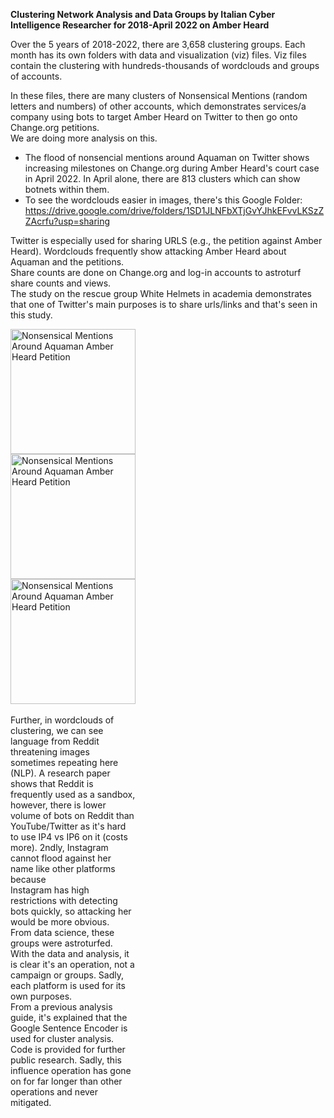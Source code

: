<b>Clustering Network Analysis and Data Groups by Italian Cyber Intelligence Researcher for 2018-April 2022 on Amber Heard</b>

Over the 5 years of 2018-2022, there are 3,658 clustering groups. 
Each month has its own folders with data and visualization (viz) files. Viz files contain the clustering with hundreds-thousands of wordclouds and groups of accounts.

In these files, there are many clusters of Nonsensical Mentions (random letters and numbers) of other accounts, which demonstrates services/a company using bots to target Amber Heard on Twitter to then go onto Change.org petitions. 
<br>We are doing more analysis on this.

- The flood of nonsencial mentions around Aquaman on Twitter shows increasing milestones on Change.org during Amber Heard's court case in April 2022. In April alone, there are 813 clusters which can show botnets within them.
- To see the wordclouds easier in images, there's this Google Folder: https://drive.google.com/drive/folders/1SD1JLNFbXTjGvYJhkEFvvLKSzZZAcrfu?usp=sharing
  
Twitter is especially used for sharing URLS (e.g., the petition against Amber Heard). Wordclouds frequently show attacking Amber Heard about Aquaman and the petitions. <br>Share counts are done on Change.org and log-in accounts to astroturf share counts and views.
<br>The study on the rescue group White Helmets in academia demonstrates that one of Twitter's main purposes is to share urls/links and that's seen in this study.

<div style="width:200px; height:100px">
<img src="https://github.com/RescueSocialTech/Amber-Heard_Disinformation_Operations_Bots/blob/main/Twitter%20Analysis/2018-2022%20Cluster%20Twitter%20Analysis/2022%20Clustering%20Twitter%20Result/viz/apr/wordcloud_234.png?raw=true" alt="Nonsensical Mentions Around Aquaman Amber Heard Petition" title="April wordcloud 234 nonsensical mentions Aquaman Amber Heard" width="200" height="200">
  
<img src="https://github.com/RescueSocialTech/Amber-Heard_Disinformation_Operations_Bots/blob/main/Twitter%20Analysis/2018-2022%20Cluster%20Twitter%20Analysis/2022%20Clustering%20Twitter%20Result/viz/apr/wordcloud_236.png?raw=true" alt="Nonsensical Mentions Around Aquaman Amber Heard Petition" title="April wordcloud 236 nonsensical mentions Aquaman Amber Heard" width="200" height="200">

<img src="https://github.com/RescueSocialTech/Amber-Heard_Disinformation_Operations_Bots/blob/main/Twitter%20Analysis/2018-2022%20Cluster%20Twitter%20Analysis/2022%20Clustering%20Twitter%20Result/viz/apr/wordcloud_204.png?raw=true" alt="Nonsensical Mentions Around Aquaman Amber Heard Petition" title="April wordcloud 236 nonsensical mentions Aquaman Amber Heard" width="200" height="200">


  <div>
<br>
Further, in wordclouds of clustering, we can see language from Reddit threatening images sometimes repeating here (NLP). A research paper shows that Reddit is frequently used as a sandbox, however, there is lower volume of bots on Reddit than YouTube/Twitter as it's hard to use IP4 vs IP6 on it (costs more). 2ndly, Instagram cannot flood against her name like other platforms because <br>Instagram has high restrictions with detecting bots quickly, so attacking her would be more obvious.
<br>From data science, these groups were astroturfed.
<br>With the data and analysis, it is clear it's an operation, not a campaign or groups. Sadly, each platform is used for its own purposes. 
<br>
From a previous analysis guide, it's explained that the Google Sentence Encoder is used for cluster analysis. Code is provided for further public research. Sadly, this influence operation has gone on for far longer than other operations and never mitigated.
